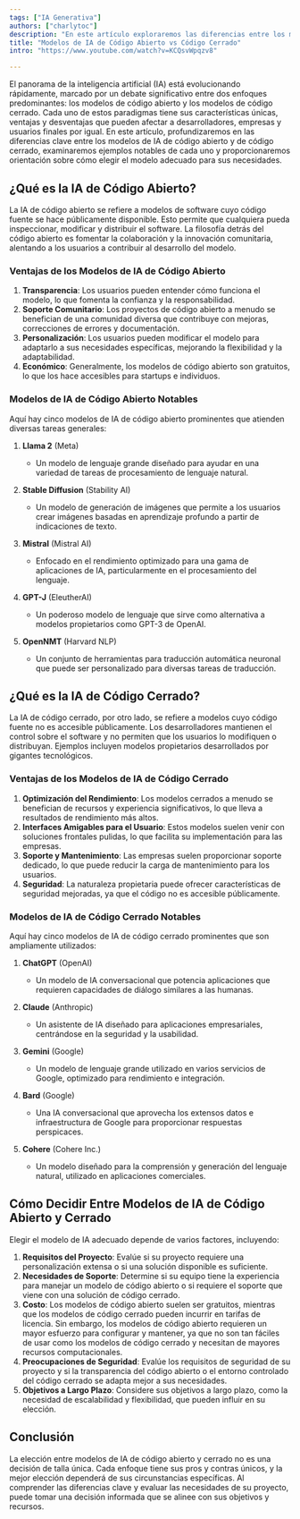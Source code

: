 ```yaml
---
tags: ["IA Generativa"]
authors: ["charlytoc"]
description: "En este artículo exploraremos las diferencias entre los modelos de IA de código abierto y de código cerrado."
title: "Modelos de IA de Código Abierto vs Código Cerrado"
intro: "https://www.youtube.com/watch?v=KCQsvWpqzv8"

---
```


El panorama de la inteligencia artificial (IA) está evolucionando rápidamente, marcado por un debate significativo entre dos enfoques predominantes: los modelos de código abierto y los modelos de código cerrado. Cada uno de estos paradigmas tiene sus características únicas, ventajas y desventajas que pueden afectar a desarrolladores, empresas y usuarios finales por igual. En este artículo, profundizaremos en las diferencias clave entre los modelos de IA de código abierto y de código cerrado, examinaremos ejemplos notables de cada uno y proporcionaremos orientación sobre cómo elegir el modelo adecuado para sus necesidades.

## ¿Qué es la IA de Código Abierto?

La IA de código abierto se refiere a modelos de software cuyo código fuente se hace públicamente disponible. Esto permite que cualquiera pueda inspeccionar, modificar y distribuir el software. La filosofía detrás del código abierto es fomentar la colaboración y la innovación comunitaria, alentando a los usuarios a contribuir al desarrollo del modelo.

### Ventajas de los Modelos de IA de Código Abierto
1. **Transparencia**: Los usuarios pueden entender cómo funciona el modelo, lo que fomenta la confianza y la responsabilidad.
2. **Soporte Comunitario**: Los proyectos de código abierto a menudo se benefician de una comunidad diversa que contribuye con mejoras, correcciones de errores y documentación.
3. **Personalización**: Los usuarios pueden modificar el modelo para adaptarlo a sus necesidades específicas, mejorando la flexibilidad y la adaptabilidad.
4. **Económico**: Generalmente, los modelos de código abierto son gratuitos, lo que los hace accesibles para startups e individuos.

### Modelos de IA de Código Abierto Notables
Aquí hay cinco modelos de IA de código abierto prominentes que atienden diversas tareas generales:

1. **Llama 2** (Meta)
   - Un modelo de lenguaje grande diseñado para ayudar en una variedad de tareas de procesamiento de lenguaje natural.
   
2. **Stable Diffusion** (Stability AI)
   - Un modelo de generación de imágenes que permite a los usuarios crear imágenes basadas en aprendizaje profundo a partir de indicaciones de texto.

3. **Mistral** (Mistral AI)
   - Enfocado en el rendimiento optimizado para una gama de aplicaciones de IA, particularmente en el procesamiento del lenguaje.

4. **GPT-J** (EleutherAI)
   - Un poderoso modelo de lenguaje que sirve como alternativa a modelos propietarios como GPT-3 de OpenAI.

5. **OpenNMT** (Harvard NLP)
   - Un conjunto de herramientas para traducción automática neuronal que puede ser personalizado para diversas tareas de traducción.

## ¿Qué es la IA de Código Cerrado?

La IA de código cerrado, por otro lado, se refiere a modelos cuyo código fuente no es accesible públicamente. Los desarrolladores mantienen el control sobre el software y no permiten que los usuarios lo modifiquen o distribuyan. Ejemplos incluyen modelos propietarios desarrollados por gigantes tecnológicos.

### Ventajas de los Modelos de IA de Código Cerrado
1. **Optimización del Rendimiento**: Los modelos cerrados a menudo se benefician de recursos y experiencia significativos, lo que lleva a resultados de rendimiento más altos.
2. **Interfaces Amigables para el Usuario**: Estos modelos suelen venir con soluciones frontales pulidas, lo que facilita su implementación para las empresas.
3. **Soporte y Mantenimiento**: Las empresas suelen proporcionar soporte dedicado, lo que puede reducir la carga de mantenimiento para los usuarios.
4. **Seguridad**: La naturaleza propietaria puede ofrecer características de seguridad mejoradas, ya que el código no es accesible públicamente.

### Modelos de IA de Código Cerrado Notables
Aquí hay cinco modelos de IA de código cerrado prominentes que son ampliamente utilizados:

1. **ChatGPT** (OpenAI)
   - Un modelo de IA conversacional que potencia aplicaciones que requieren capacidades de diálogo similares a las humanas.

2. **Claude** (Anthropic)
   - Un asistente de IA diseñado para aplicaciones empresariales, centrándose en la seguridad y la usabilidad.

3. **Gemini** (Google)
   - Un modelo de lenguaje grande utilizado en varios servicios de Google, optimizado para rendimiento e integración.

4. **Bard** (Google)
   - Una IA conversacional que aprovecha los extensos datos e infraestructura de Google para proporcionar respuestas perspicaces.

5. **Cohere** (Cohere Inc.)
   - Un modelo diseñado para la comprensión y generación del lenguaje natural, utilizado en aplicaciones comerciales.

## Cómo Decidir Entre Modelos de IA de Código Abierto y Cerrado

Elegir el modelo de IA adecuado depende de varios factores, incluyendo:

1. **Requisitos del Proyecto**: Evalúe si su proyecto requiere una personalización extensa o si una solución disponible es suficiente.
3. **Necesidades de Soporte**: Determine si su equipo tiene la experiencia para manejar un modelo de código abierto o si requiere el soporte que viene con una solución de código cerrado.
2. **Costo**: Los modelos de código abierto suelen ser gratuitos, mientras que los modelos de código cerrado pueden incurrir en tarifas de licencia. Sin embargo, los modelos de código abierto requieren un mayor esfuerzo para configurar y mantener, ya que no son tan fáciles de usar como los modelos de código cerrado y necesitan de mayores recursos computacionales.
4. **Preocupaciones de Seguridad**: Evalúe los requisitos de seguridad de su proyecto y si la transparencia del código abierto o el entorno controlado del código cerrado se adapta mejor a sus necesidades.
5. **Objetivos a Largo Plazo**: Considere sus objetivos a largo plazo, como la necesidad de escalabilidad y flexibilidad, que pueden influir en su elección.

## Conclusión

La elección entre modelos de IA de código abierto y cerrado no es una decisión de talla única. Cada enfoque tiene sus pros y contras únicos, y la mejor elección dependerá de sus circunstancias específicas. Al comprender las diferencias clave y evaluar las necesidades de su proyecto, puede tomar una decisión informada que se alinee con sus objetivos y recursos.
